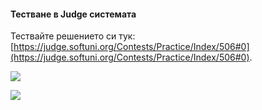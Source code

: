 #### Тестване в Judge системата

Тествайте решението си тук: [https://judge.softuni.org/Contests/Practice/Index/506#0](https://judge.softuni.org/Contests/Practice/Index/506#0).

 ![](/assets/chapter-3-images/09.Excellent-result-06.png) 

 ![](/assets/chapter-3-images/09.Excellent-result-07.png)